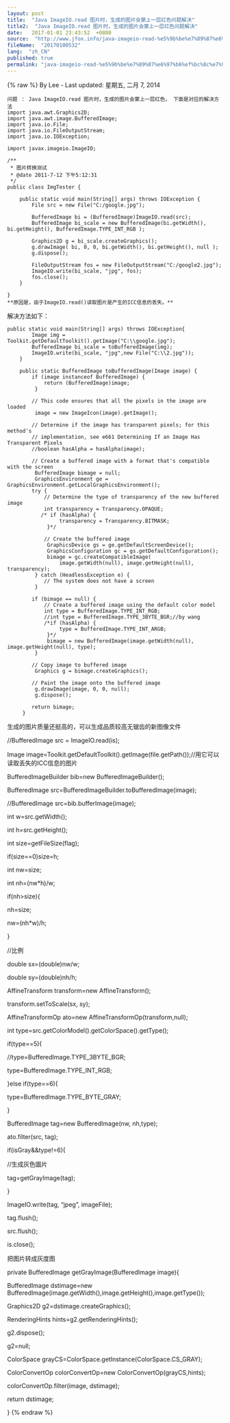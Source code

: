 ```yaml
---
layout: post
title:  "Java ImageIO.read 图片时，生成的图片会蒙上一层红色问题解决"
title2:  "Java ImageIO.read 图片时，生成的图片会蒙上一层红色问题解决"
date:   2017-01-01 23:43:52  +0800
source:  "http://www.jfox.info/java-imageio-read-%e5%9b%be%e7%89%87%e6%97%b6%ef%bc%8c%e7%94%9f%e6%88%90%e7%9a%84%e5%9b%be%e7%89%87%e4%bc%9a%e8%92%99%e4%b8%8a%e4%b8%80%e5%b1%82%e7%ba%a2%e8%89%b2%e9%97%ae%e9%a2%98%e8%a7%a3%e5%86%b3.html"
fileName:  "20170100532"
lang:  "zh_CN"
published: true
permalink: "java-imageio-read-%e5%9b%be%e7%89%87%e6%97%b6%ef%bc%8c%e7%94%9f%e6%88%90%e7%9a%84%e5%9b%be%e7%89%87%e4%bc%9a%e8%92%99%e4%b8%8a%e4%b8%80%e5%b1%82%e7%ba%a2%e8%89%b2%e9%97%ae%e9%a2%98%e8%a7%a3%e5%86%b3.html"
---
```

{% raw %}
By Lee - Last updated: 星期五, 二月 7, 2014

    问题 ： Java ImageIO.read 图片时，生成的图片会蒙上一层红色， 下面是对应的解决方法
    import java.awt.Graphics2D;
    import java.awt.image.BufferedImage;
    import java.io.File;
    import java.io.FileOutputStream;
    import java.io.IOException;
    
    import javax.imageio.ImageIO;
    
    /**
     * 图片转换测试
     * @date 2011-7-12 下午5:12:31
     */
    public class ImgTester {
    
    	public static void main(String[] args) throws IOException {
    		File src = new File("C:/google.jpg");
    
    		BufferedImage bi = (BufferedImage)ImageIO.read(src);
    		BufferedImage bi_scale = new BufferedImage(bi.getWidth(), bi.getHeight(), BufferedImage.TYPE_INT_RGB );
    		
    		Graphics2D g = bi_scale.createGraphics();
    		g.drawImage( bi, 0, 0, bi.getWidth(), bi.getHeight(), null );
    		g.dispose();
    		
    		FileOutputStream fos = new FileOutputStream("C:/google2.jpg");
    		ImageIO.write(bi_scale, "jpg", fos);
    		fos.close();
    	}
    
    }
    **原因是，由于ImageIO.read()读取图片是产生的ICC信息的丢失。**

解决方法如下：

    public static void main(String[] args) throws IOException{
    		Image img = Toolkit.getDefaultToolkit().getImage("C:\\google.jpg");
     		BufferedImage bi_scale = toBufferedImage(img);
    		ImageIO.write(bi_scale, "jpg",new File("C:\\2.jpg"));
    	}
    	
    	public static BufferedImage toBufferedImage(Image image) {
            if (image instanceof BufferedImage) {
                return (BufferedImage)image;
             }
        
            // This code ensures that all the pixels in the image are loaded
             image = new ImageIcon(image).getImage();
        
            // Determine if the image has transparent pixels; for this method's
            // implementation, see e661 Determining If an Image Has Transparent Pixels
            //boolean hasAlpha = hasAlpha(image);
        
            // Create a buffered image with a format that's compatible with the screen
             BufferedImage bimage = null;
             GraphicsEnvironment ge = GraphicsEnvironment.getLocalGraphicsEnvironment();
            try {
                // Determine the type of transparency of the new buffered image
                int transparency = Transparency.OPAQUE;
               /* if (hasAlpha) {
                     transparency = Transparency.BITMASK;
                 }*/
        
                // Create the buffered image
                 GraphicsDevice gs = ge.getDefaultScreenDevice();
                 GraphicsConfiguration gc = gs.getDefaultConfiguration();
                 bimage = gc.createCompatibleImage(
                     image.getWidth(null), image.getHeight(null), transparency);
             } catch (HeadlessException e) {
                // The system does not have a screen
             }
        
            if (bimage == null) {
                // Create a buffered image using the default color model
                int type = BufferedImage.TYPE_INT_RGB;
                //int type = BufferedImage.TYPE_3BYTE_BGR;//by wang
                /*if (hasAlpha) {
                     type = BufferedImage.TYPE_INT_ARGB;
                 }*/
                 bimage = new BufferedImage(image.getWidth(null), image.getHeight(null), type);
             }
        
            // Copy image to buffered image
             Graphics g = bimage.createGraphics();
        
            // Paint the image onto the buffered image
             g.drawImage(image, 0, 0, null);
             g.dispose();
        
            return bimage;
         }

生成的图片质量还挺高的，可以生成品质较高无锯齿的新图像文件

//BufferedImage src = ImageIO.read(is);

Image image=Toolkit.getDefaultToolkit().getImage(file.getPath());//用它可以读取丢失的ICC信息的图片

BufferedImageBuilder bib=new BufferedImageBuilder();

BufferedImage src=BufferedImageBuilder.toBufferedImage(image);

//BufferedImage src=bib.bufferImage(image);

int w=src.getWidth();

int h=src.getHeight();

int size=getFileSize(flag);

if(size==0)size=h;

int nw=size;

int nh=(nw*h)/w;

if(nh>size){

nh=size;

nw=(nh*w)/h;

}

//比例

double sx=(double)nw/w;

double sy=(double)nh/h;

AffineTransform transform=new AffineTransform();

transform.setToScale(sx, sy);

AffineTransformOp ato=new AffineTransformOp(transform,null);

int type=src.getColorModel().getColorSpace().getType();

if(type==5){

//type=BufferedImage.TYPE_3BYTE_BGR;

type=BufferedImage.TYPE_INT_RGB;

}else if(type==6){

type=BufferedImage.TYPE_BYTE_GRAY;

}

BufferedImage tag=new BufferedImage(nw, nh,type);

ato.filter(src, tag);

if(isGray&&type!=6){

//生成灰色圖片

tag=getGrayImage(tag);

}

ImageIO.write(tag, “jpeg”, imageFile);

tag.flush();

src.flush();

is.close();

把图片转成灰度图

private BufferedImage getGrayImage(BufferedImage image){

BufferedImage dstimage=new BufferedImage(image.getWidth(),image.getHeight(),image.getType());

Graphics2D g2=dstimage.createGraphics();

RenderingHints hints=g2.getRenderingHints();

g2.dispose();

g2=null;

ColorSpace grayCS=ColorSpace.getInstance(ColorSpace.CS_GRAY);

ColorConvertOp colorConvertOp=new ColorConvertOp(grayCS,hints);

colorConvertOp.filter(image, dstimage);

return dstimage;

}
{% endraw %}
